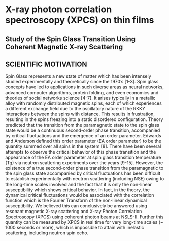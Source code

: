 # X-ray photon correlation spectroscopy (XPCS) on thin films

## Study of the Spin Glass Transition Using Coherent Magnetic X-ray Scattering


##  SCIENTIFIC MOTIVATION
Spin Glass represents a new state of matter which has been intensely studied experimentally and theoretically since the 1970’s [1-3]. Spin glass concepts have led to applications in such diverse areas as neural networks, advanced computer algorithms, protein folding, and even economics and theories of social networks science [4-7]. It arises typically in a metallic alloy with randomly distributed magnetic spins, each of which experiences a different exchange field due to the oscillatory nature of the RKKY interactions between the spins with distance. This results in frustration, resulting in the spins freezing into a static disordered configuration. Theory predicted that the transition from the paramagnetic state to the spin glass state would be a continuous second-order phase transition, accompanied by critical fluctuations and the emergence of an order parameter. Edwards and Anderson defined this order parameter (EA order parameter) to be the quantity   summed over all spins in the system [8]. 
There have been several attempts to observe the critical behavior of this phase transition and the appearance of the EA order parameter at spin glass transition temperature (Tg) via neutron scattering experiments over the years [9-15]. However, the existence of a true second-order phase transition from the paramagnetic to the spin glass state accompanied by critical fluctuations has been difficult to establish experimentally with neutron scattering (including NSE) owing to the long-time scales involved and the fact that it is only the non-linear susceptibility which shows critical behavior. In fact, in the theory, the dynamical critical fluctuations would be associated with the correlation function  which is the Fourier Transform of the non-linear dynamical susceptibility. We believed this can conclusively be answered using resonant magnetic X-ray scattering and X-ray Photon Correlation Spectroscopy (XPCS) using coherent photon beams at NSLS-II. Further this quantity can be measured by XPCS in real time for very long-time scales (~ 1000 seconds or more), which is impossible to attain with inelastic scattering, including neutron spin echo. 

